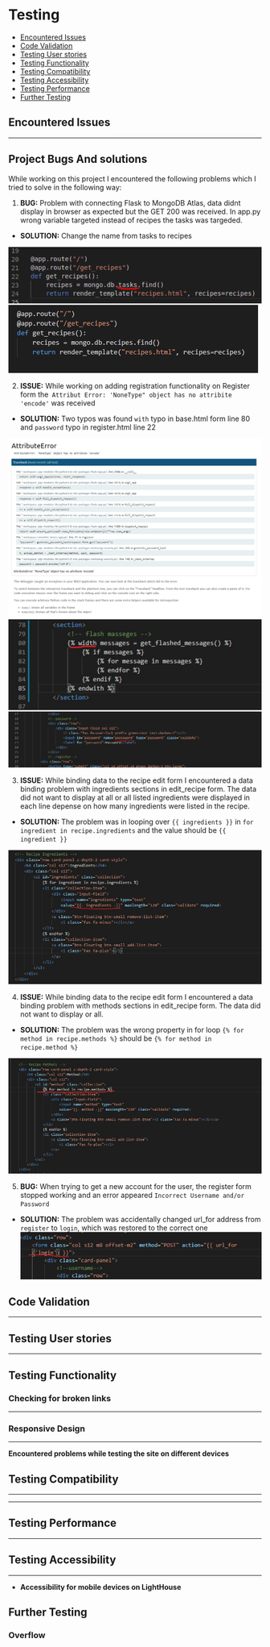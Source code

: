 # Testing

- [Encountered Issues](#ecountered-issues)
- [Code Validation](#code-validation)
- [Testing User stories](#testing-user-stories)
- [Testing Functionality](#testing-functionality)
- [Testing Compatibility](#testing-compatibility)
- [Testing Accessibility](#testing-accessibility)
- [Testing Performance](#testing-performance)
- [Further Testing](#further-testing)


## Encountered Issues
---

**Project Bugs And solutions**
---
While working on this project I encountered the following problems which I tried to solve in the following way:
1. **BUG:** Problem with connecting Flask to MongoDB Atlas, data didnt display in browser as expected but the GET 200 was received. 
In app.py wrong variable targeted instead of recipes the tasks was targeded.
- **SOLUTION:** Change the name from tasks to recipes

![connectin flask problem](wireframes/testing/connecting-flask-problem.png)
![connectin flask problem solved](wireframes/testing/connecting-flask-problem-solved.png)

2. **ISSUE:** While working on adding registration functionality on Register form the` Attribut Error: 'NoneType" object has no attribite 'encode'` was received 
- **SOLUTION:** Two typos was found `with` typo in base.html form line 80 and `password` typo in register.html line 22

![attribute none type error](wireframes/testing/attribute-none-type-error.png)
![base with typo](wireframes/testing/base-with-typo.jpg)
![register password typo](wireframes/testing/register-password-typo.png)

3. **ISSUE:**  While binding data to the recipe edit form I encountered a data binding problem with ingredients sections in edit_recipe form.
The data did not want to display at all or all listed ingredients were displayed in each line depense on how many ingredients were listed in the recipe.
- **SOLUTION:** The problem was in looping over `{{ ingredients }}` in `for ingredient in recipe.ingredients` and the value should be `{{ ingredient }}`

![ingredient edit recipe](wireframes/testing/ingredient-edit-recipe.jpg)

4. **ISSUE:**  While binding data to the recipe edit form I encountered a data binding problem with methods sections in edit_recipe form.
The data did not want to display or all.
- **SOLUTION:** The problem was the wrong property in for loop `{% for method in recipe.methods %}` should be `{% for method in recipe.method %}`

![method edit recipe](wireframes/testing/method-edit-recipe.jpg)

5. **BUG:** When trying to get a new account for the user, the register form stopped working and an error appeared `Incorrect Username and/or Password`
- **SOLUTION:** The problem was accidentally changed url_for address from `register` to `login`, which was restored to the correct one
![register wrong value](wireframes/testing/register-wrong-value.jpg)

## Code Validation
---

## Testing User stories
---

## Testing Functionality



### Checking for broken links
---


### Responsive Design
---


 **Encountered problems while testing the site on different devices**
 



## Testing Compatibility
---

---
## Testing Performance
---


## Testing Accessibility
----


- **Accessibility for mobile devices on LightHouse**


## Further Testing


### Overflow
